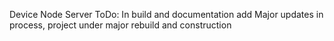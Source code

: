 Device Node Server
ToDo:
In build and documentation add
Major updates in process, project under major rebuild and construction
